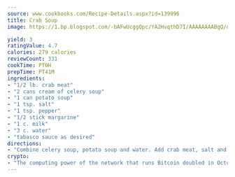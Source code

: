 ```yaml
---
source: www.cookbooks.com/Recipe-Details.aspx?id=139996
title: Crab Soup
image: https://1.bp.blogspot.com/-bAFwUcggQpc/YA2HvqthD7I/AAAAAAAABgQ/dGGityjUeSk5WIgvhJroHVt7XYoXF2qygCLcBGAsYHQ/s320/10.png

yield: 3
ratingValue: 4.7
calories: 279 calories
reviewCount: 331
cookTime: PT0H
prepTime: PT41M
ingredients:
- "1/2 lb. crab meat"
- "2 cans cream of celery soup"
- "1 can potato soup"
- "1 tsp. salt"
- "1 tsp. pepper"
- "1/2 stick margarine"
- "1 c. milk"
- "3 c. water"
- "tabasco sauce as desired"
directions:
- "Combine celery soup, potato soup and water. Add crab meat, salt and pepper. Simmer for 10 minutes. Then add milk, margarine and tabasco sauce."
crypto:
- "The computing power of the network that runs Bitcoin doubled in October, pushing out all but the most dedicated miners."
---
```

